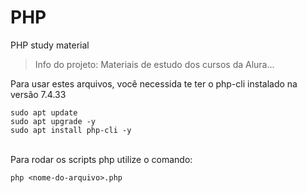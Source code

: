 # PHP
PHP study material
> Info do projeto: Materiais de estudo dos cursos da Alura...

Para usar estes arquivos, você necessida te ter o php-cli instalado na versão 7.4.33

```
sudo apt update 
sudo apt upgrade -y
sudo apt install php-cli -y
```
</br>
Para rodar os scripts php utilize o comando:

```
php <nome-do-arquivo>.php
```
